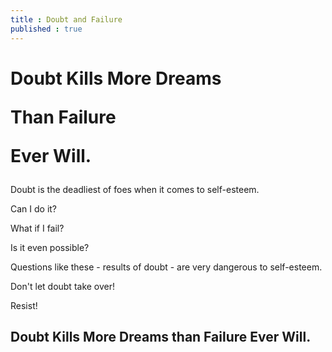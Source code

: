 ```yaml
---
title : Doubt and Failure
published : true
---
```

<h1><p>Doubt Kills More Dreams</p>
<p>Than Failure</p>
<p>Ever Will.</p></h1>

<p>Doubt is the deadliest of foes when it comes to self-esteem.</p>
<p>Can I do it?</p>
<p>What if I fail?</p>
<p>Is it even possible?</p>
<p>Questions like these - results of doubt - are very dangerous to self-esteem.</p>
<p>Don't let doubt take over!</p>
<p>Resist!</p>
<h2>Doubt Kills More Dreams than Failure Ever Will.</p>
